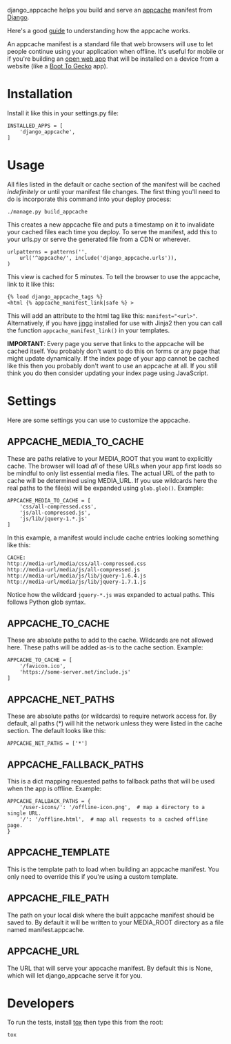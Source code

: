 django_appcache helps you build and serve an
[appcache](https://developer.mozilla.org/en/Using_Application_Cache)
manifest from [Django](https://www.djangoproject.com/).

Here's a good [guide](http://www.html5rocks.com/en/tutorials/appcache/beginner/)
to understanding how the appcache works.

An appcache manifest is a standard file that web browsers will use to let people
continue using your application when offline. It's useful for mobile
or if you're building an [open web app](https://developer.mozilla.org/en/Apps)
that will be installed on a device from a website (like a
[Boot To Gecko](https://developer.mozilla.org/en/Mozilla/Boot_to_Gecko/Writing_a_web_app)
app).

Installation
============

Install it like this in your settings.py file:

    INSTALLED_APPS = [
        'django_appcache',
    ]

Usage
=====

All files listed in the default or cache section of the
manifest will be cached *indefinitely* or until your manifest file changes. The
first thing you'll need to do is incorporate this command into your deploy
process:

    ./manage.py build_appcache

This creates a new appcache file and puts a timestamp on it to invalidate your
cached files each time you deploy. To serve the manifest, add this to your
urls.py or serve the generated file from a CDN or wherever.

    urlpatterns = patterns('',
        url('^appcache/', include('django_appcache.urls')),
    )

This view is cached for 5 minutes.
To tell the browser to use the appcache, link to it like this:

    {% load django_appcache_tags %}
    <html {% appcache_manifest_link|safe %} >

This will add an attribute to the html tag like this: ``manifest="<url>"``.
Alternatively, if you have [jingo](https://github.com/jbalogh/jingo/)
installed for use with Jinja2 then you can call the function
``appcache_manifest_link()`` in your templates.

**IMPORTANT**: Every page you serve that links to the appcache will
be cached itself. You probably don't want to do this on forms or any page
that might
update dynamically. If the index page of your app cannot be cached like this
then you probably don't want to use an appcache at all. If you still think you
do then consider updating your index page using JavaScript.

Settings
========

Here are some settings you can use to customize the appcache.

APPCACHE_MEDIA_TO_CACHE
-----------------------

These are paths relative to your MEDIA_ROOT that you want to explicitly cache.
The browser will load *all* of these URLs when your app first loads
so be mindful to only list essential media files. The actual URL of the path
to cache will be determined using MEDIA_URL.
If you use wildcards here the real paths to the file(s) will be
expanded using ``glob.glob()``. Example:

    APPCACHE_MEDIA_TO_CACHE = [
        'css/all-compressed.css',
        'js/all-compressed.js',
        'js/lib/jquery-1.*.js'
    ]

In this example, a manifest would include cache entries looking something like
this:

    CACHE:
    http://media-url/media/css/all-compressed.css
    http://media-url/media/js/all-compressed.js
    http://media-url/media/js/lib/jquery-1.6.4.js
    http://media-url/media/js/lib/jquery-1.7.1.js

Notice how the wildcard ``jquery-*.js`` was expanded to actual paths. This
follows Python glob syntax.

APPCACHE_TO_CACHE
-----------------

These are absolute paths to add to the cache. Wildcards are not allowed here.
These paths will be added as-is to the cache section.
Example:

    APPCACHE_TO_CACHE = [
        '/favicon.ico',
        'https://some-server.net/include.js'
    ]

APPCACHE_NET_PATHS
------------------

These are absolute paths (or wildcards) to require network access for.
By default, all paths (*) will hit the network unless they were listed
in the cache section. The default looks like this:

    APPCACHE_NET_PATHS = ['*']

APPCACHE_FALLBACK_PATHS
-----------------------

This is a dict mapping requested paths to fallback paths that will be
used when the app is offline. Example:

    APPCACHE_FALLBACK_PATHS = {
        '/user-icons/': '/offline-icon.png',  # map a directory to a single URL.
        '/': '/offline.html',  # map all requests to a cached offline page.
    }

APPCACHE_TEMPLATE
-----------------

This is the template path to load when building an appcache manifest.
You only need to override this if you're using a custom template.

APPCACHE_FILE_PATH
------------------

The path on your local disk where the built appcache manifest should be saved
to. By default it will be written to your MEDIA_ROOT directory as a file named
manifest.appcache.

APPCACHE_URL
------------

The URL that will serve your appcache manifest.
By default this is None, which will let django_appcache serve it for you.

Developers
==========

To run the tests, install [tox](http://tox.testrun.org/latest/)
then type this from the root:

    tox
